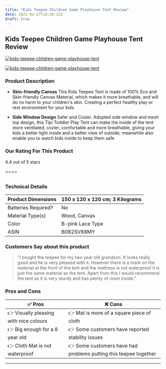 ```yaml
---
title: "Kids Teepee Children Game Playhouse Tent Review"
date: 2021-02-27T14:20:13Z
draft: true
---
```



## Kids Teepee Children Game Playhouse Tent Review

[![kids-teepee-children-game-playhouse-tent](<https://images-na.ssl-images-amazon.com/images/I/71iLbcEPvBL._AC_SX679_.jpg>)](<https://www.amazon.co.uk/Children-Playhouse-Skin-friendly-Material-Portable/dp/B082SV88MY/?tag=kidsteepees-21>)

[![kids-teepee-children-game-playhouse-tent](<https://dabuttonfactory.com/button.png?t=CHECK+AMAZON&f=Noto+Sans-Bold&ts=26&tc=fff&hp=45&vp=20&c=11&bgt=unicolored&bgc=4bd42f>)](<https://www.amazon.co.uk/Children-Playhouse-Skin-friendly-Material-Portable/dp/B082SV88MY/?tag=kidsteepees-21>)

### Product Description

- **Skin-friendly Canvas** This Kids Teepee Tent is made of 100% Eco and Skin-friendly Canvas Material, which makes it more breathable, and will do no harm to your children's skin.  Creating a perfect healthy play or rest environment for your kids.

- **Side Window Design** Safer and Cosier.  Adopted side window and mesh top design, this Tipi Toddler Play Tent can make the inside of the tent more ventilated, cozier, comfortable and more breathable, giving your kids a better light inside and a better view of outside; meanwhile also enable you to watch kids inside to keep them safe

### Our Rating For This Product

4.4 out of 5 stars

⭐⭐⭐⭐

### Technical Details

| Product Dimensions  | 150 x 120 x 120 cm; 3 Kilograms |
|---------------------|---------------------------------|
| Batteries Required? | No                              |
| Material Type(s)    | Wood, Canvas                    |
| Color               | B-pink Lace Type                |
| ASIN                | B082SV88MY                      |

### Customers Say about this product

>  "I bought the teepee for my two year old grandson. It looks really good and he is very pleased with it. However there is a mark on the material at the front of the tent and the mattress is not waterproof it is just the same material as the tent. Apart from this I would recommend the tent as it is very sturdy and has plenty of room inside."

### Pros and Cons

| ✅  Pros | ❌ Cons |
|-|-|
| 👉 Visually pleasing with nice colours |👉 Mat is more of a square piece of cloth  |
| 👉 Big enough for a 8 year old |👉 Some customers have reported stability issues  |
| 👉 Cloth Mat is not waterproof |👉 Some customers have had problems putting this teepee together  |

---
